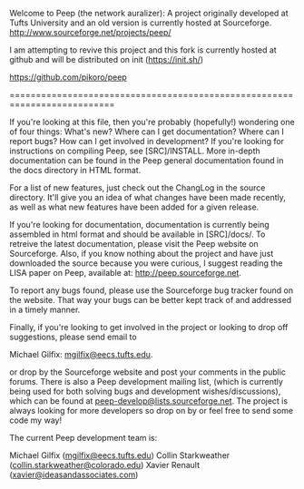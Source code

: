 Welcome to Peep (the network auralizer):
A project originally developed at Tufts University and an old version is
currently hosted at Sourceforge.
http://www.sourceforge.net/projects/peep/

I am attempting to revive this project and this fork is currently hosted
at github and will be distributed on init (https://init.sh/)

https://github.com/pikoro/peep

==========================================================================

  If you're looking at this file, then you're probably (hopefully!)
wondering one of four things: What's new? Where can I get documentation?
Where can I report bugs? How can I get involved in development? If you're
looking for instructions on compiling Peep, see [SRC]/INSTALL. More
in-depth documentation can be found in the Peep general documentation
found in the docs directory in HTML format.

  For a list of new features, just check out the ChangLog in the source
directory. It'll give you an idea of what changes have been made recently,
as well as what new features have been added for a given release.

  If you're looking for documentation, documentation is currently being
assembled in html format and should be available in [SRC]/docs/. To retreive
the latest documentation, please visit the Peep website on Sourceforge. Also,
if you know nothing about the project and have just downloaded the source
because you were curious, I suggest reading the LISA paper on Peep, available
at: http://peep.sourceforge.net.

  To report any bugs found, please use the Sourceforge bug tracker found on
the website. That way your bugs can be better kept track of and addressed in
a timely manner.

  Finally, if you're looking to get involved in the project or looking
to drop off suggestions, please send email to

   Michael Gilfix: mgilfix@eecs.tufts.edu.

  or drop by the Sourceforge website and post your comments in the public
forums. There is also a Peep development mailing list, (which is currently
being used for both solving bugs and development wishes/discussions), which
can be found at peep-develop@lists.sourceforge.net. The project is always
looking for more developers so drop on by or feel free to send some
code my way!

The current Peep development team is:

Michael Gilfix (mgilfix@eecs.tufts.edu)
Collin Starkweather (collin.starkweather@colorado.edu)
Xavier Renault (xavier@ideasandassociates.com)
